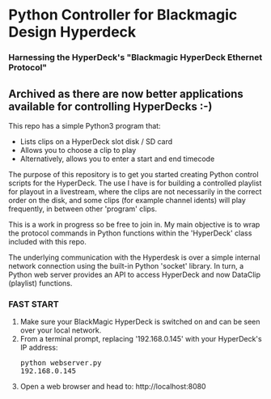 # Python Controller for Blackmagic Design Hyperdeck
### Harnessing the HyperDeck's "Blackmagic HyperDeck Ethernet Protocol"

## Archived as there are now better applications available for controlling HyperDecks :-)

This repo has a simple Python3 program that:
* Lists clips on a HyperDeck slot disk / SD card
* Allows you to choose a clip to play
* Alternatively, allows you to enter a start and end timecode

The purpose of this repository is to get you started creating Python control scripts for the HyperDeck.
The use I have is for building a controlled playlist for playout in a livestream, where the clips are
not necessarily in the correct order on the disk, and some clips (for example channel idents) will play frequently,
in between other 'program' clips.

This is a work in progress so be free to join in. My main objective is to wrap the protocol commands in 
Python functions within the 'HyperDeck' class included with this repo.

The underlying communication with the Hyperdesk is over a simple internal network connection using the 
built-in Python 'socket' library. 
In turn, a Python web server provides an API to access HyperDeck and now DataClip (playlist)
functions.
### FAST START ###
1. Make sure your BlackMagic HyperDeck is switched on and can be seen over your local network.
2. From a terminal prompt, replacing '192.168.0.145' with your HyperDeck's IP address: <pre>python webserver.py 192.168.0.145</pre>
3. Open a web browser and head to: http://localhost:8080
